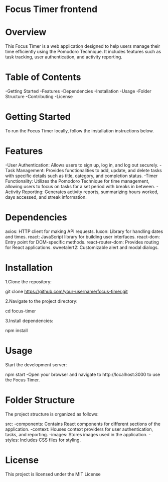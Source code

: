 # Focus Timer frontend
# Overview
This Focus Timer is a web application designed to help users manage their time efficiently using the Pomodoro Technique. It includes features such as task tracking, user authentication, and activity reporting.

# Table of Contents
-Getting Started
-Features
-Dependencies
-Installation
-Usage
-Folder Structure
-Contributing
-License

# Getting Started
To run the Focus Timer locally, follow the installation instructions below.

# Features
-User Authentication: Allows users to sign up, log in, and log out securely.
-Task Management: Provides functionalities to add, update, and delete tasks with specific details such as title, category, and completion status.
-Timer Functionality: Utilizes the Pomodoro Technique for time management, allowing users to focus on tasks for a set period with breaks in between.
-Activity Reporting: Generates activity reports, summarizing hours worked, days accessed, and streak information.

# Dependencies
axios: HTTP client for making API requests.
luxon: Library for handling dates and times.
react: JavaScript library for building user interfaces.
react-dom: Entry point for DOM-specific methods.
react-router-dom: Provides routing for React applications.
sweetalert2: Customizable alert and modal dialogs.

# Installation
1.Clone the repository:

git clone https://github.com/your-username/focus-timer.git

2.Navigate to the project directory:

cd focus-timer

3.Install dependencies:

npm install

# Usage
Start the development server:

npm start
-Open your browser and navigate to http://localhost:3000 to use the Focus Timer.

# Folder Structure
The project structure is organized as follows:

src:
-components: Contains React components for different sections of the application.
-context: Houses context providers for user authentication, tasks, and reporting.
-images: Stores images used in the application.
-styles: Includes CSS files for styling.

# License
This project is licensed under the MIT License
